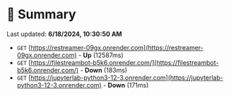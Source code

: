 # 📖 Summary
Last updated: **6/18/2024, 10:30:50 AM**

- `GET` [https://restreamer-09gx.onrender.com](https://restreamer-09gx.onrender.com) - **Up** (12587ms)
- `GET` [https://filestreambot-b5k6.onrender.com/](https://filestreambot-b5k6.onrender.com/) - **Down** (183ms)
- `GET` [https://jupyterlab-python3-12-3.onrender.com](https://jupyterlab-python3-12-3.onrender.com) - **Down** (171ms)
